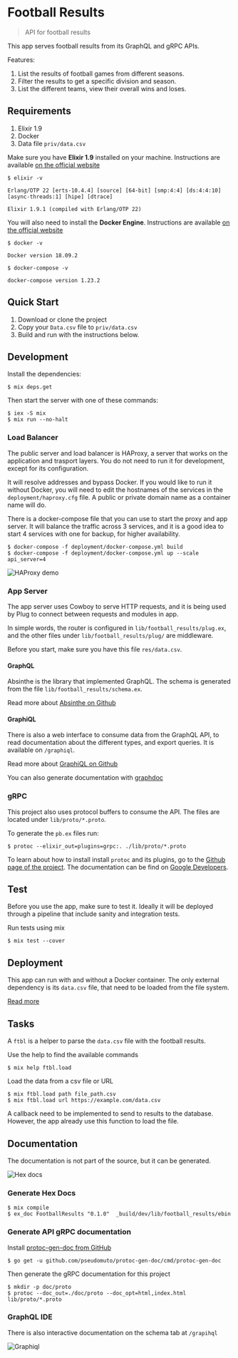 # Football Results

> API for football results

This app serves football results from its GraphQL and gRPC APIs.

Features:
1. List the results of football games from different seasons.
2. Filter the results to get a specific division and season.
3. List the different teams, view their overall wins and loses.

## Requirements

1. Elixir 1.9
2. Docker
3. Data file `priv/data.csv`

Make sure you have **Elixir 1.9** installed on your machine. Instructions are
  available [on the official website](https://elixir-lang.org/install.html)
```
$ elixir -v

Erlang/OTP 22 [erts-10.4.4] [source] [64-bit] [smp:4:4] [ds:4:4:10] [async-threads:1] [hipe] [dtrace]

Elixir 1.9.1 (compiled with Erlang/OTP 22)
```

You will also need to install the **Docker Engine**. Instructions are available
  [on the official website](https://docs.docker.com/install/)
```
$ docker -v

Docker version 18.09.2
```
```
$ docker-compose -v

docker-compose version 1.23.2
```

## Quick Start

1. Download or clone the project
2. Copy your `Data.csv` file to `priv/data.csv`
3. Build and run with the instructions below.

## Development

Install the dependencies:
```
$ mix deps.get
```

Then start the server with one of these commands:
```
$ iex -S mix
$ mix run --no-halt
```

### Load Balancer

The public server and load balancer is HAProxy, a server that works on
  the application and trasport layers. You do not need to run it for
  development, except for its configuration.

It will resolve addresses and bypass Docker. If you would like to run it
  without Docker, you will need to edit the hostnames of the services
  in the `deployment/haproxy.cfg` file. A public or private domain name
  as a container name will do.

There is a docker-compose file that you can use to start the proxy and
  app server. It will balance the traffic across 3 services, and it is
  a good idea to start 4 services with one for backup, for higher
  availability.

```
$ docker-compose -f deployment/docker-compose.yml build
$ docker-compose -f deployment/docker-compose.yml up --scale api_server=4
```

![HAProxy demo](https://github.com/shavit/animated-telegram/blob/master/doc/haproxy.gif)


### App Server

The app server uses Cowboy to serve HTTP requests, and it is being used
by Plug to connect between requests and modules in app.

In simple words, the router is configured in `lib/football_results/plug.ex`,
  and the other files under `lib/football_results/plug/` are middleware.

Before you start, make sure you have this file `res/data.csv`.

#### GraphQL

Absinthe is the library that implemented GraphQL. The schema is
  generated from the file `lib/football_results/schema.ex`.

Read more about [Absinthe on Github](https://github.com/absinthe-graphql/absinthe)

#### GraphiQL

There is also a web interface to consume data from the GraphQL API, to read
  documentation about the different types, and export queries. It is
  available on `/graphiql`.

Read more about [GraphiQL on Github](https://github.com/graphql/graphiql)

You can also generate documentation with [graphdoc](https://github.com/2fd/graphdoc)

### gRPC

This project also uses protocol buffers to consume the API. The files
  are located under `lib/proto/*.proto`.

To generate the `pb.ex` files run:
```
$ protoc --elixir_out=plugins=grpc:. ./lib/proto/*.proto
```

To learn about how to install install `protoc` and its plugins, go to the
  [Github page of the project](https://github.com/protocolbuffers/protobuf).
The documentation can be find on [Google Developers](https://developers.google.com/protocol-buffers/).

## Test

Before you use the app, make sure to test it. Ideally it will be deployed
  through a pipeline that include sanity and integration tests.

Run tests using mix
```
$ mix test --cover
```

## Deployment

This app can run with and without a Docker container. The only external
dependency is its `data.csv` file, that need to be loaded from the file system.

[Read more](deployment)

## Tasks

A `ftbl` is a helper to parse the `data.csv` file with the football results.

Use the help to find the available commands
```
$ mix help ftbl.load
```

Load the data from a csv file or URL
```
$ mix ftbl.load path file_path.csv
$ mix ftbl.load url https://example.com/data.csv
```

A callback need to be implemented to send to results to the database. However,
  the app already use this function to load the file.

## Documentation

The documentation is not part of the source, but it can be generated.

![Hex docs](https://github.com/shavit/animated-telegram/blob/master/doc/docs_hex.gif)

### Generate Hex Docs

```
$ mix compile
$ ex_doc FootballResults "0.1.0"  _build/dev/lib/football_results/ebin
```

### Generate API gRPC documentation

Install [protoc-gen-doc from GitHub](https://github.com/pseudomuto/protoc-gen-doc)

```
$ go get -u github.com/pseudomuto/protoc-gen-doc/cmd/protoc-gen-doc
```

Then generate the gRPC documentation for this project

```
$ mkdir -p doc/proto
$ protoc --doc_out=./doc/proto --doc_opt=html,index.html lib/proto/*.proto
```

### GraphQL IDE

There is also interactive documentation on the schema tab at `/grapihql`

![Graphiql](https://github.com/shavit/animated-telegram/blob/master/doc/docs_graphiql.gif)
